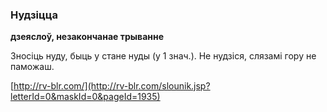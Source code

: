 ### Нудзіцца
**дзеяслоў, незакончанае трыванне**

Зносіць нуду, быць у стане нуды (у 1 знач.). Не нудзіся, слязамі гору не паможаш.

<a rel="author">[http://rv-blr.com/](http://rv-blr.com/slounik.jsp?letterId=0&maskId=0&pageId=1935)</a>
